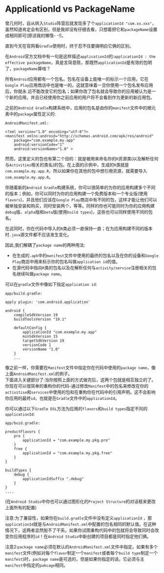 ApplicationId vs PackageName
===

曾几何时，自从转入`Studio`阵营后就发现多了个`applicationId "com.xx.xxx"`，虽然知道肯定会有区别，但是我却没有仔细去看，只想着把它和`packageName`设置成相同即可(原谅我的懒惰- -!)。         

直到今天在官网看`Gradle`使用时，终于忍不住要搞明白它俩的区别。         

在`Android`官方文档中有一句是这样描述`applicationId`的:`applicationId : the effective packageName`，真是言简意赅，那既然`applicationId`是有效的包明了，`packageName`算啥？     

所有`Android`应用都有一个包名。包名在设备上能唯一的标示一个应用，它在`Google Play`应用商店中也是唯一的。这就意味着一旦你使用一个包名发布应用后，你就永 远不能改变它的包名；如果你改了包名就会导致你的应用被认为是一个新的应用，并且已经使用你之前应用的用户将不会看到作为更新的新应用包。          

之前的`Android Gradle`构建系统中，应用的包名是由你的`manifest`文件中的根元素中的`package`属性定义的:       
 
`AndroidManifest.xml: `          

```
<?xml version="1.0" encoding="utf-8"?>
<manifest xmlns:android="http://schemas.android.com/apk/res/android"
    package="com.example.my.app"
    android:versionCode="1"
    android:versionName="1.0" >
```
然而，这里定义的包也有第二个目的：就是被用来命名你的`R`资源类(以及解析任何与`Activities`相关的类名)的包。在上面的示例中，生成的`R`类就是`com.example.my.app.R`，所以如果你在其他的包中想引用资源，就需要导入`com.example.my.app.R`。      
  
伴随着新的`Android Gradle`构建系统，你可以很简单的为你的应用构建多个不同的版本；例如，你可以同时为你的应用构建一个免费版本和一个专业版(使用`flavors`)，并且他们应该在`Google Play`商店中有不同的包，这样才能让他们可以被单独安装和购买，同时安装两个，等等。同样的你也可能同时为你的应用构建`debug`版、`alpha`版和`beta`版(使用`build types`)，这些也可以同样使用不同的包名。    
 
在这同时，你在代码中导入的`R`类必须一直保持一直；在为应用构建不同的版本时`.java`源文件都不应该发生变化。
       
因此,我们解耦了`package name`的两种用法:       

- 在生成的`.apk`中的`manifest`文件中使用的最终的包名以及在你的设备和`Google Play`商店中用来标示你的包名叫做`application id`的值。
- 在源代码中指向`R`类的包名以及在解析任何与`activity/service`注册相关的包名继续叫做`package name`。

可以在`gradle`文件中像如下指定`application id`:  
    
`app/build.gradle:`         

```
apply plugin: 'com.android.application'

android {
    compileSdkVersion 19
    buildToolsVersion "19.1"

    defaultConfig {
        applicationId "com.example.my.app"
        minSdkVersion 15
        targetSdkVersion 19
        versionCode 1
        versionName "1.0"
    }
    ...
```

像之前一样，你需要在`Manifest`文件中指定你在代码中使用的`package name`，像上面`AndroidManifest.xml`的例子。        
下面进入关键部分了:当你按照上面的方式做完后，这两个包就是相互独立的了。你现在可以很简单的重构你的代码-通过修改`Manifest`中的包名来修改在你的`activitise`和`services`中使用的包和在重构你在代码中的引用声明。这不会影响你应用的最终`id`，也就是在`Gradle`文件中的`applicationId`。       

你可以通过以下`Gradle DSL`方法为应用的`flavors`和`build types`指定不同的`applicationId`:       

`app/buid.gradle: `      

```
productFlavors {
    pro {
        applicationId = "com.example.my.pkg.pro"
    }
    free {
        applicationId = "com.example.my.pkg.free"
    }
}

buildTypes {
    debug {
        applicationIdSuffix ".debug"
    }
}
....
```
(在`Android Studio`中你也可以通过图形化的`Project Structure`的对话框来更改上面所有的配置)

注意:为了兼容性，如果你在`build.gradle`文件中没有定义`applicationId` ，那`applicationId`就是与`AndroidManifest.xml`中配置的包名相同的默认值。在这种情况下，这两者显然脱不了干系，如果你试图重构代码中的包就将会导致同时会改变你应用程序的`id`！在`Android Studio`中新创建的项目都是同时指定他们俩。     

注意2:`package name`必须在默认的`AndroidManifest.xml`文件中指定。如果有多个`manifest`文件(例如对每个`flavor`制定一个`manifest`或者每个`build type`制定一个`manifest`)时，`package name`是可选的，但是如果你指定的话，它必须与主`manifest`中指定的`pakcage`相同。
